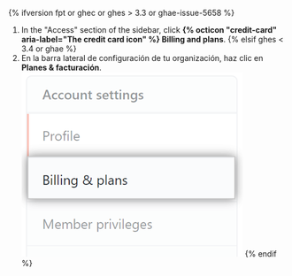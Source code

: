 {% ifversion fpt or ghec or ghes > 3.3 or ghae-issue-5658 %}
1. In the "Access" section of the sidebar, click **{% octicon "credit-card" aria-label="The credit card icon" %} Billing and plans**.
{% elsif ghes < 3.4 or ghae %}
1. En la barra lateral de configuración de tu organización, haz clic en **Planes & facturación**. ![Configuración de facturación](/assets/images/help/billing/settings_organization_billing_plans_tab.png)
{% endif %}
